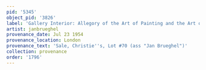 ```yaml
---
pid: '5345'
object_pid: '3826'
label: 'Gallery Interior: Allegory of the Art of Painting and the Art of Drawing'
artist: janbrueghel
provenance_date: Jul 23 1954
provenance_location: London
provenance_text: 'Sale, Christie''s, Lot #70 (ass "Jan Brueghel")'
collection: provenance
order: '1796'
---
```

